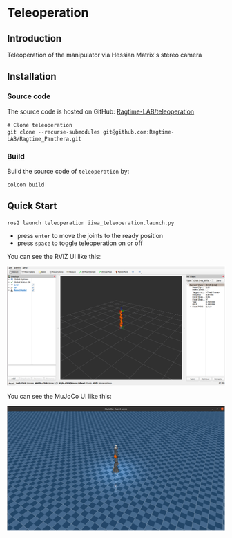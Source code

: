 # Teleoperation

## Introduction

Teleoperation of the manipulator via Hessian Matrix's stereo camera

## Installation

### Source code

The source code is hosted on GitHub: [Ragtime-LAB/teleoperation](https://github.com/Ragtime-LAB/teleoperation)

```commandline
# Clone teleoperation
git clone --recurse-submodules git@github.com:Ragtime-LAB/Ragtime_Panthera.git
```

### Build

Build the source code of `teleoperation` by:

```commandline
colcon build
```

## Quick Start

```commandline
ros2 launch teleoperation iiwa_teleoperation.launch.py
```

- press `enter` to move the joints to the ready position
- press `space` to toggle teleoperation on or off

You can see the RVIZ UI like this:

![rviz](./assets/rviz.png)

You can see the MuJoCo UI like this:

![mujoco](./assets/mujoco.png)
